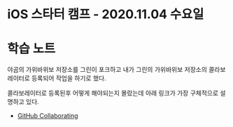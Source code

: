 # iOS 스타터 캠프 - 2020.11.04 수요일

# 학습 노트

야곰의 가위바위보 저장소를 그린이 포크하고 내가 그린의 가위바위보 저장소의 콜라보레이터로 등록되어 작업을 하기로 했다.

콜라보레이터로 등록된후 어떻게 해야되는지 몰랐는데 아래 링크가 가장 구체적으로 설명하고 있다.

- [GitHub Collaborating](https://statkclee.github.io/git-novice-kr/08-collab/index.html)



